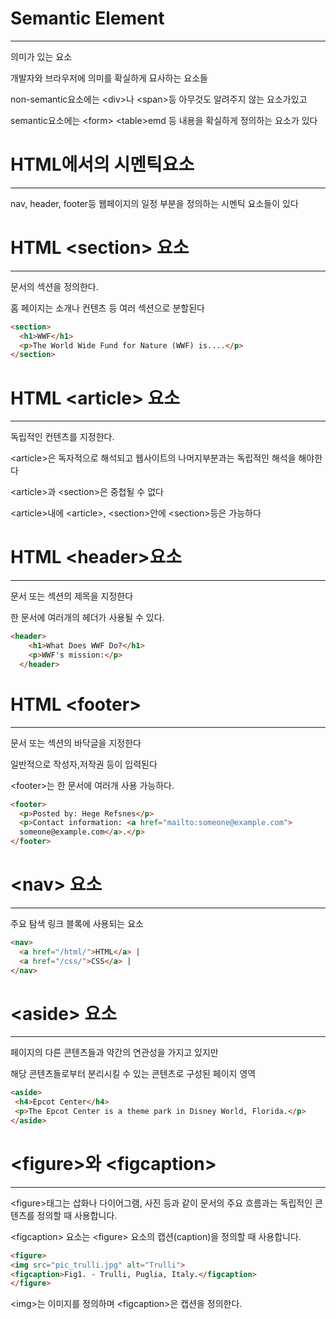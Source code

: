 # Semantic Element
------------------
의미가 있는 요소

개발자와 브라우저에 의미를 확실하게 묘사하는 요소들

non-semantic요소에는 \<div>나 \<span>등 아무것도 알려주지 않는 요소가있고

semantic요소에는 \<form> \<table>emd 등 내용을 확실하게 정의하는 요소가 있다

# HTML에서의 시멘틱요소
----------------

nav, header, footer등 웹페이지의 일정 부분을 정의하는 시멘틱 요소들이 있다

# HTML \<section> 요소
----------------

문서의 섹션을 정의한다.

홈 페이지는 소개나 컨텐츠 등 여러 섹션으로 분할된다

```html
<section>
  <h1>WWF</h1>
  <p>The World Wide Fund for Nature (WWF) is....</p>
</section>
```

# HTML \<article> 요소
----------------------

독립적인 컨텐츠를 지정한다.

\<article>은 독자적으로 해석되고 웹사이트의 나머지부분과는 독립적인 해석을 해야한다

\<article>과 \<section>은 중첩될 수 없다

\<article>내에 \<article>, \<section>안에 \<section>등은 가능하다

# HTML \<header>요소
-------------

문서 또는 섹션의 제목을 지정한다

한 문서에 여러개의 헤더가 사용될 수 있다.

```html
<header>
    <h1>What Does WWF Do?</h1>
    <p>WWF's mission:</p>
  </header>
```

# HTML \<footer>
-----------------
문서 또는 섹션의 바닥글을 지정한다

일반적으로 작성자,저작권 등이 입력된다

\<footer>는 한 문서에 여러개 사용 가능하다.

```html
<footer>
  <p>Posted by: Hege Refsnes</p>
  <p>Contact information: <a href="mailto:someone@example.com">
  someone@example.com</a>.</p>
</footer>
```

# \<nav> 요소
-------------
주요 탐색 링크 블록에 사용되는 요소

```html
<nav>
  <a href="/html/">HTML</a> |
  <a href="/css/">CSS</a> |
</nav>
```

# \<aside> 요소
-----------------

 페이지의 다른 콘텐츠들과 약간의 연관성을 가지고 있지만
 
 해당 콘텐츠들로부터 분리시킬 수 있는 콘텐츠로 구성된 페이지 영역
 
 ```html
 <aside>
  <h4>Epcot Center</h4>
  <p>The Epcot Center is a theme park in Disney World, Florida.</p>
</aside>
 ```
 
 # \<figure>와 \<figcaption>
 ----------------------
 
 \<figure>태그는 삽화나 다이어그램, 사진 등과 같이 문서의 주요 흐름과는 독립적인 콘텐츠를 정의할 때 사용합니다.
 
  \<figcaption> 요소는 \<figure> 요소의 캡션(caption)을 정의할 때 사용합니다.
  
  ```html
  <figure>
  <img src="pic_trulli.jpg" alt="Trulli">
  <figcaption>Fig1. - Trulli, Puglia, Italy.</figcaption>
</figure>
  ```
  
  \<img>는 이미지를 정의하며 \<figcaption>은 캡션을 정의한다.
  
